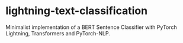 # lightning-text-classification
Minimalist implementation of a BERT Sentence Classifier with PyTorch Lightning, Transformers and PyTorch-NLP.
